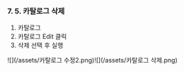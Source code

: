 ### 7. 5. 카탈로그 삭제

1. 카탈로그
2. 카탈로그 Edit 클릭
3. 삭제 선택 후 실행

![](/assets/카탈로그 수정2.png)![](/assets/카탈로그 삭제.png)

